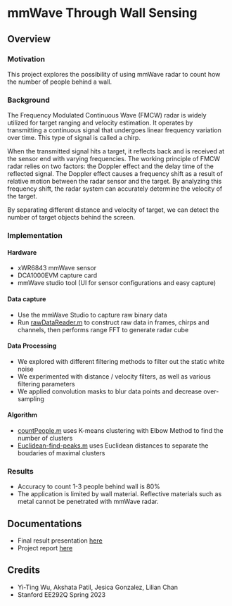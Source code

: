 # mmWave Through Wall Sensing
## Overview
### Motivation
This project explores the possibility of using mmWave radar to count how the number of people behind a wall.

### Background
The Frequency Modulated Continuous Wave (FMCW) radar is widely utilized for target ranging and velocity estimation. It operates by transmitting a continuous signal that undergoes linear frequency variation over time. This type of signal is called a chirp.

When the transmitted signal hits a target, it reflects back and is received at the sensor end with varying frequencies. The working principle of FMCW radar relies on two factors: the Doppler effect and the delay time of the reflected signal. The Doppler effect causes a frequency shift as a result of relative motion between the radar sensor and the target. By analyzing this frequency shift, the radar system can accurately determine the velocity of the target.

By separating different distance and velocity of target, we can detect the number of target objects behind the screen.

### Implementation
#### Hardware
- xWR6843 mmWave sensor
- DCA1000EVM capture card
- mmWave studio tool (UI for sensor configurations and easy capture)

#### Data capture
- Use the mmWave Studio to capture raw binary data
- Run [rawDataReader.m](rawDataReader.m) to construct raw data in frames, chirps and channels, then performs range FFT to generate radar cube

#### Data Processing
- We explored with different filtering methods to filter out the static white noise
- We experimented with distance / velocity filters, as well as various filtering parameters
- We applied convolution masks to blur data points and decrease over-sampling

#### Algorithm
- [countPeople.m](countPeople.m) uses K-means clustering with Elbow Method to find the number of clusters
- [Euclidean-find-peaks.m](Euclidean-find-peaks.m) uses Euclidean distances to separate the boudaries of maximal clusters

### Results
- Accuracy to count 1-3 people behind wall is 80%
- The application is limited by wall material. Reflective materials such as metal cannot be penetrated with mmWave radar.

## Documentations
- Final result presentation [here](mmWave-through-wall-imaging-presentation.pdf)
- Project report [here](Final_Project_Report.pdf)

## Credits
- Yi-Ting Wu, Akshata Patil, Jesica Gonzalez, Lilian Chan
- Stanford EE292Q Spring 2023
